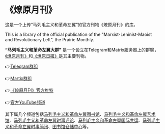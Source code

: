 # 《燎原月刊》
这是一个上传“马列毛主义和革命左翼”的官方刊物《燎原月刊》的库。

This is a library of the official publication of the "Marxist-Leninist-Maoist and Revolutionary Left", the Prairie Monthly.

**“马列毛主义和革命左翼大群”** 是一个设立在Telegram和Matrix服务器上的群聊，[《燎原月刊》](https://t.me/taipingtianguo/865)和[《燎原日报》](https://t.me/eventstracing/936)是其主要刊物。

👉[Telegram群组](https://t.me/longlivemarxleninmaoist) 

👉[Martix群组](https://matrix.to/#/#jinggangshan:matrix.org)

👉[《燎原月刊》官方推特](https://twitter/liaoyuan2022)

👉[官方YouTube频道](https://www.youtube.com/@user-mg5pp9or9g)

其下属几个频道包括[马列毛主义和革命左翼图书馆](https://t.me/taipingtianguo)、[马列毛主义和革命左翼艺术馆](https://t.me/leftart)、[马列毛主义和革命左翼时事评论](https://t.me/eventstracing)、[马列毛主义和革命左翼国际共运](https://t.me/statelesscommunism)、[马列毛主义和革命左翼时事简讯](https://t.me/timeshape)、[图书馆仓储中心](https://t.me/MLMismLibrary)等。
